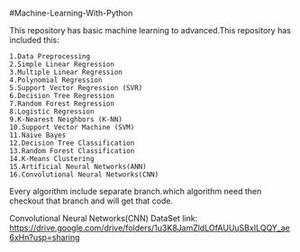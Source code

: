 #Machine-Learning-With-Python

This repository has basic machine learning to advanced.This repository has included this:

    1.Data Preprocessing
    2.Simple Linear Regression
    3.Multiple Linear Regression
    4.Polynomial Regression
    5.Support Vector Regression (SVR)
    6.Decision Tree Regression
    7.Random Forest Regression
    8.Logistic Regression
    9.K-Nearest Neighbors (K-NN)
    10.Support Vector Machine (SVM)
    11.Naive Bayes
    12.Decision Tree Classification
    13.Random Forest Classification
    14.K-Means Clustering
    15.Artificial Neural Networks(ANN)
    16.Convolutional Neural Networks(CNN)

Every algorithm include separate branch.which algorithm need then checkout that branch and will get that code.  

Convolutional Neural Networks(CNN) DataSet link: https://drive.google.com/drive/folders/1u3K8JamZldLOfAUUuSBxILQQY_ae6xHn?usp=sharing


